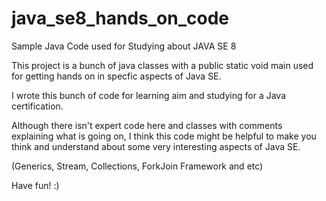 # java_se8_hands_on_code
Sample Java Code used for Studying about JAVA SE 8

This project is a bunch of java classes with a public static void main used for getting hands on in specfic aspects of Java SE.

I wrote this bunch of code for learning aim and studying for a Java certification.
 
Although there isn't expert code here and classes with comments explaining what is going on, I think this code might be helpful to make you think and understand about some very interesting aspects of Java SE.

(Generics, Stream, Collections, ForkJoin Framework and etc)

Have fun! :)
